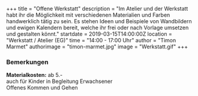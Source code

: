 +++
title = "Offene Werkstatt"
description = "Im Atelier und der Werkstatt habt ihr die Möglichkeit mit verschiedenen Materialien und Farben handwerklich tätig zu sein. Es stehen Ideen und Beispiele von Wandbildern und ewigen Kalendern bereit, welche ihr frei oder nach Vorlage umsetzen und gestalten könnt."
startdate = 2019-03-15T14:00:00Z
location = "Werkstatt / Atelier (EG)"
time = "14:00 - 17:00 Uhr"
author = "Timon Marmet"
authorimage = "timon-marmet.jpg"
image = "Werkstatt.gif"
+++

### Bemerkungen
**Materialkosten:** ab 5.-    
auch für Kinder in Begleitung Erwachsener    
Offenes Kommen und Gehen
